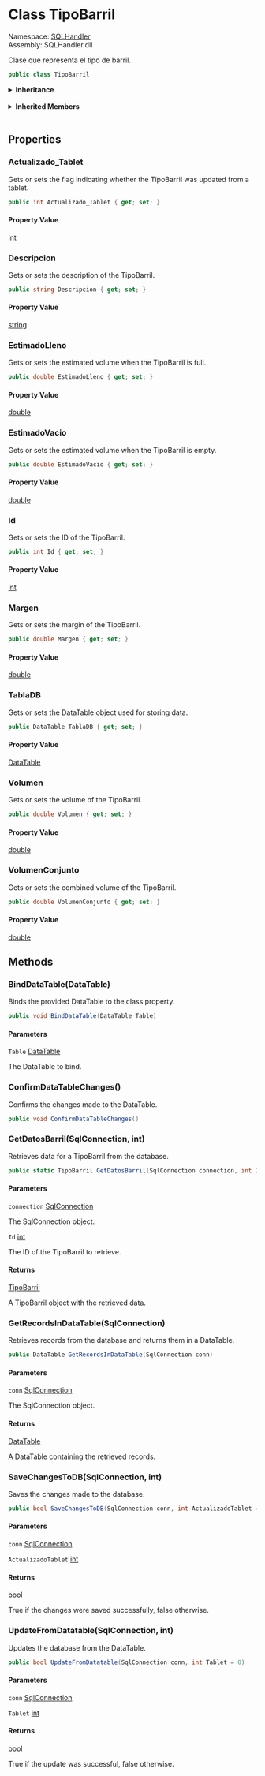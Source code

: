 # <a id="SQLHandler_TipoBarril"></a> Class TipoBarril

Namespace: [SQLHandler](SQLHandler.md)  
Assembly: SQLHandler.dll  

Clase que representa el tipo de barril.

```csharp
public class TipoBarril
```

<Details>
<Summary><strong>Inheritance</strong></Summary>

[object](https://learn.microsoft.com/dotnet/api/system.object) ← 
[TipoBarril](SQLHandler.TipoBarril.md)

</Details><br>

<Details>
<Summary><strong>Inherited Members</strong></Summary>

[object.ToString\(\)](https://learn.microsoft.com/dotnet/api/system.object.tostring), 
[object.Equals\(object\)](https://learn.microsoft.com/dotnet/api/system.object.equals\#system\-object\-equals\(system\-object\)), 
[object.Equals\(object, object\)](https://learn.microsoft.com/dotnet/api/system.object.equals\#system\-object\-equals\(system\-object\-system\-object\)), 
[object.ReferenceEquals\(object, object\)](https://learn.microsoft.com/dotnet/api/system.object.referenceequals), 
[object.GetHashCode\(\)](https://learn.microsoft.com/dotnet/api/system.object.gethashcode), 
[object.GetType\(\)](https://learn.microsoft.com/dotnet/api/system.object.gettype), 
[object.MemberwiseClone\(\)](https://learn.microsoft.com/dotnet/api/system.object.memberwiseclone)

</Details><br>

## Properties

### <a id="SQLHandler_TipoBarril_Actualizado_Tablet"></a> Actualizado\_Tablet

Gets or sets the flag indicating whether the TipoBarril was updated from a tablet.

```csharp
public int Actualizado_Tablet { get; set; }
```

#### Property Value

 [int](https://learn.microsoft.com/dotnet/api/system.int32)

### <a id="SQLHandler_TipoBarril_Descripcion"></a> Descripcion

Gets or sets the description of the TipoBarril.

```csharp
public string Descripcion { get; set; }
```

#### Property Value

 [string](https://learn.microsoft.com/dotnet/api/system.string)

### <a id="SQLHandler_TipoBarril_EstimadoLleno"></a> EstimadoLleno

Gets or sets the estimated volume when the TipoBarril is full.

```csharp
public double EstimadoLleno { get; set; }
```

#### Property Value

 [double](https://learn.microsoft.com/dotnet/api/system.double)

### <a id="SQLHandler_TipoBarril_EstimadoVacio"></a> EstimadoVacio

Gets or sets the estimated volume when the TipoBarril is empty.

```csharp
public double EstimadoVacio { get; set; }
```

#### Property Value

 [double](https://learn.microsoft.com/dotnet/api/system.double)

### <a id="SQLHandler_TipoBarril_Id"></a> Id

Gets or sets the ID of the TipoBarril.

```csharp
public int Id { get; set; }
```

#### Property Value

 [int](https://learn.microsoft.com/dotnet/api/system.int32)

### <a id="SQLHandler_TipoBarril_Margen"></a> Margen

Gets or sets the margin of the TipoBarril.

```csharp
public double Margen { get; set; }
```

#### Property Value

 [double](https://learn.microsoft.com/dotnet/api/system.double)

### <a id="SQLHandler_TipoBarril_TablaDB"></a> TablaDB

Gets or sets the DataTable object used for storing data.

```csharp
public DataTable TablaDB { get; set; }
```

#### Property Value

 [DataTable](https://learn.microsoft.com/dotnet/api/system.data.datatable)

### <a id="SQLHandler_TipoBarril_Volumen"></a> Volumen

Gets or sets the volume of the TipoBarril.

```csharp
public double Volumen { get; set; }
```

#### Property Value

 [double](https://learn.microsoft.com/dotnet/api/system.double)

### <a id="SQLHandler_TipoBarril_VolumenConjunto"></a> VolumenConjunto

Gets or sets the combined volume of the TipoBarril.

```csharp
public double VolumenConjunto { get; set; }
```

#### Property Value

 [double](https://learn.microsoft.com/dotnet/api/system.double)

## Methods

### <a id="SQLHandler_TipoBarril_BindDataTable_System_Data_DataTable_"></a> BindDataTable\(DataTable\)

Binds the provided DataTable to the class property.

```csharp
public void BindDataTable(DataTable Table)
```

#### Parameters

`Table` [DataTable](https://learn.microsoft.com/dotnet/api/system.data.datatable)

The DataTable to bind.

### <a id="SQLHandler_TipoBarril_ConfirmDataTableChanges"></a> ConfirmDataTableChanges\(\)

Confirms the changes made to the DataTable.

```csharp
public void ConfirmDataTableChanges()
```

### <a id="SQLHandler_TipoBarril_GetDatosBarril_System_Data_SqlClient_SqlConnection_System_Int32_"></a> GetDatosBarril\(SqlConnection, int\)

Retrieves data for a TipoBarril from the database.

```csharp
public static TipoBarril GetDatosBarril(SqlConnection connection, int Id)
```

#### Parameters

`connection` [SqlConnection](https://learn.microsoft.com/dotnet/api/system.data.sqlclient.sqlconnection)

The SqlConnection object.

`Id` [int](https://learn.microsoft.com/dotnet/api/system.int32)

The ID of the TipoBarril to retrieve.

#### Returns

 [TipoBarril](SQLHandler.TipoBarril.md)

A TipoBarril object with the retrieved data.

### <a id="SQLHandler_TipoBarril_GetRecordsInDataTable_System_Data_SqlClient_SqlConnection_"></a> GetRecordsInDataTable\(SqlConnection\)

Retrieves records from the database and returns them in a DataTable.

```csharp
public DataTable GetRecordsInDataTable(SqlConnection conn)
```

#### Parameters

`conn` [SqlConnection](https://learn.microsoft.com/dotnet/api/system.data.sqlclient.sqlconnection)

The SqlConnection object.

#### Returns

 [DataTable](https://learn.microsoft.com/dotnet/api/system.data.datatable)

A DataTable containing the retrieved records.

### <a id="SQLHandler_TipoBarril_SaveChangesToDB_System_Data_SqlClient_SqlConnection_System_Int32_"></a> SaveChangesToDB\(SqlConnection, int\)

Saves the changes made to the database.

```csharp
public bool SaveChangesToDB(SqlConnection conn, int ActualizadoTablet = 0)
```

#### Parameters

`conn` [SqlConnection](https://learn.microsoft.com/dotnet/api/system.data.sqlclient.sqlconnection)

`ActualizadoTablet` [int](https://learn.microsoft.com/dotnet/api/system.int32)

#### Returns

 [bool](https://learn.microsoft.com/dotnet/api/system.boolean)

True if the changes were saved successfully, false otherwise.

### <a id="SQLHandler_TipoBarril_UpdateFromDatatable_System_Data_SqlClient_SqlConnection_System_Int32_"></a> UpdateFromDatatable\(SqlConnection, int\)

Updates the database from the DataTable.

```csharp
public bool UpdateFromDatatable(SqlConnection conn, int Tablet = 0)
```

#### Parameters

`conn` [SqlConnection](https://learn.microsoft.com/dotnet/api/system.data.sqlclient.sqlconnection)

`Tablet` [int](https://learn.microsoft.com/dotnet/api/system.int32)

#### Returns

 [bool](https://learn.microsoft.com/dotnet/api/system.boolean)

True if the update was successful, false otherwise.

